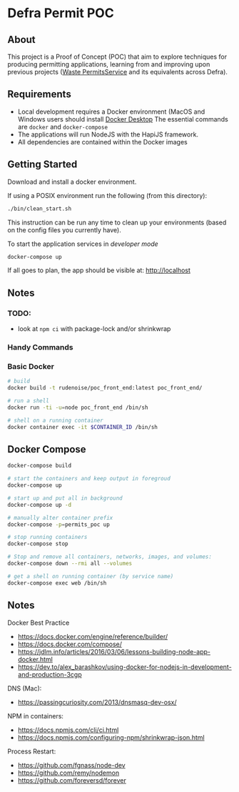 # Defra Permit POC


## About

This project is a Proof of Concept (POC) that aim to explore
techniques for producing permitting applications, learning from and
improving upon previous projects
([Waste PermitsService](https://github.com/DEFRA/waste-permits)
and its equivalents across Defra).


## Requirements

* Local development requires a Docker environment (MacOS and
  Windows users should install
  [Docker Desktop](https://www.docker.com/get-started)
  The essential commands are `docker` and `docker-compose`
* The applications will run NodeJS with the HapiJS framework.
* All dependencies are contained within the Docker images

## Getting Started

Download and install a docker environment.

If using a POSIX environment run the following (from this
directory):

```sh
./bin/clean_start.sh
```

This instruction can be run any time to clean up your environments
(based on the config files you currently have).

To start the application services in _developer mode_
```sh
docker-compose up
```

If all goes to plan, the app should be visible at:
[http://localhost](http://localhost)

## Notes

### TODO:

- look at `npm ci` with package-lock and/or shrinkwrap

### Handy Commands

### Basic Docker

```sh
# build
docker build -t rudenoise/poc_front_end:latest poc_front_end/

# run a shell
docker run -ti -u=node poc_front_end /bin/sh

# shell on a running container
docker container exec -it $CONTAINER_ID /bin/sh
```

## Docker Compose

```sh
docker-compose build

# start the containers and keep output in foregroud
docker-compose up

# start up and put all in background
docker-compose up -d

# manually alter container prefix
docker-compose -p=permits_poc up

# stop running containers
docker-compose stop

# Stop and remove all containers, networks, images, and volumes:
docker-compose down --rmi all --volumes

# get a shell on running container (by service name)
docker-compose exec web /bin/sh
```


## Notes

Docker Best Practice
- https://docs.docker.com/engine/reference/builder/
- https://docs.docker.com/compose/
- https://jdlm.info/articles/2016/03/06/lessons-building-node-app-docker.html
- https://dev.to/alex_barashkov/using-docker-for-nodejs-in-development-and-production-3cgp

DNS (Mac):
- https://passingcuriosity.com/2013/dnsmasq-dev-osx/

NPM in containers:
- https://docs.npmjs.com/cli/ci.html
- https://docs.npmjs.com/configuring-npm/shrinkwrap-json.html

Process Restart:
- https://github.com/fgnass/node-dev
- https://github.com/remy/nodemon
- https://github.com/foreversd/forever
